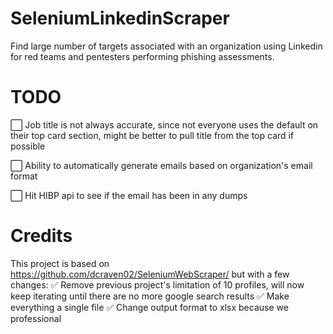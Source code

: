 # SeleniumLinkedinScraper
Find large number of targets associated with an organization using Linkedin for red teams and pentesters performing phishing assessments.

# TODO
⬜️ Job title is not always accurate, since not everyone uses the default on their top card section, might be better to pull title from the top card if possible

⬜️ Ability to automatically generate emails based on organization's email format

⬜️ Hit HIBP api to see if the email has been in any dumps

# Credits
This project is based on https://github.com/dcraven02/SeleniumWebScraper/ but with a few changes:
✅ Remove previous project's limitation of 10 profiles, will now keep iterating until there are no more google search results
✅ Make everything a single file
✅ Change output format to xlsx because we professional
